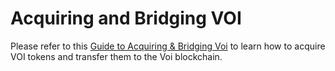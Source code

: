 # Acquiring and Bridging VOI

Please refer to this [Guide to Acquiring & Bridging Voi](https://docs.google.com/document/d/19_m3y2BD1VGARl2VPF0fFq8qr6mJN7lsGbatjG1-Q) to learn how to acquire VOI tokens and transfer them to the Voi blockchain.
